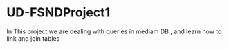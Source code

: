 # UD-FSNDProject1
In This project we are dealing with queries in mediam DB , and learn how to link and join tables
